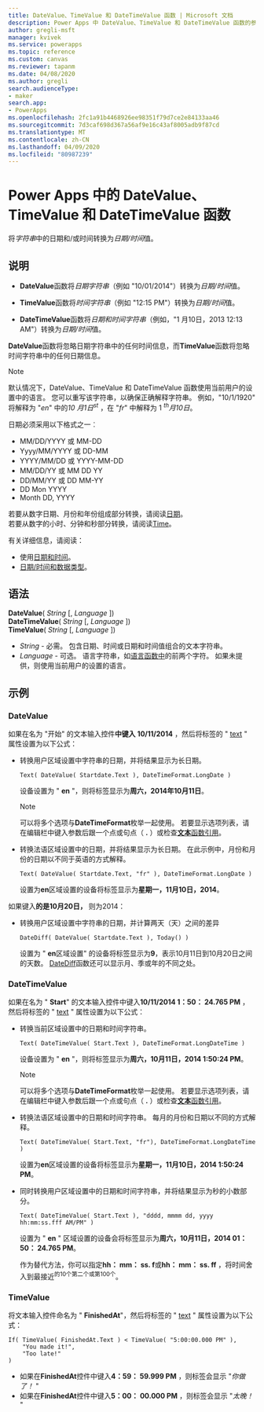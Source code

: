 ```yaml
---
title: DateValue、TimeValue 和 DateTimeValue 函数 | Microsoft 文档
description: Power Apps 中 DateValue、TimeValue 和 DateTimeValue 函数的参考信息、语法和示例
author: gregli-msft
manager: kvivek
ms.service: powerapps
ms.topic: reference
ms.custom: canvas
ms.reviewer: tapanm
ms.date: 04/08/2020
ms.author: gregli
search.audienceType:
- maker
search.app:
- PowerApps
ms.openlocfilehash: 2fc1a91b4468926ee98351f79d7ce2e84133aa46
ms.sourcegitcommit: 7d3caf698d367a56af9e16c43af8005adb9f87cd
ms.translationtype: MT
ms.contentlocale: zh-CN
ms.lasthandoff: 04/09/2020
ms.locfileid: "80987239"
---
```

# <a name="datevalue-timevalue-and-datetimevalue-functions-in-power-apps"></a>Power Apps 中的 DateValue、TimeValue 和 DateTimeValue 函数

将*字符串*中的日期和/或时间转换为*日期/时间*值。

## <a name="description"></a>说明

- **DateValue**函数将*日期字符串*（例如 "10/01/2014"）转换为*日期/时间*值。

- **TimeValue**函数将*时间字符串*（例如 "12:15 PM"）转换为*日期/时间*值。

- **DateTimeValue**函数将*日期和时间字符串*（例如，"1 月10日，2013 12:13 AM"）转换为*日期/时间*值。

**DateValue**函数将忽略日期字符串中的任何时间信息，而**TimeValue**函数将忽略时间字符串中的任何日期信息。

> [!NOTE]
> 默认情况下，DateValue、TimeValue 和 DateTimeValue 函数使用当前用户的设置中的语言。 您可以重写该字符串，以确保正确解释字符串。 例如，"10/1/1920" 将解释为 "*en*" 中的*10 月1日<sup>st</sup>*  ，在 "*fr*" 中解释为 1 *<sup>th</sup>月10日*。

日期必须采用以下格式之一︰

- MM/DD/YYYY 或 MM-DD
- Yyyy/MM/YYYY 或 DD-MM
- YYYY/MM/DD 或 YYYY-MM-DD
- MM/DD/YY 或 MM DD YY
- DD/MM/YY 或 DD MM-YY
- DD Mon YYYY
- Month DD, YYYY

若要从数字日期、月份和年份组成部分转换，请阅读[日期](function-date-time.md)。 <br>
若要从数字的小时、分钟和秒部分转换，请阅读[Time](function-date-time.md)。

有关详细信息，请阅读：

- 使用[日期和时间](../show-text-dates-times.md)。
- [日期/时间和数据类型](data-types.md#date-time-and-datetime)。

## <a name="syntax"></a>语法

**DateValue**( *String* [, *Language* ])<br>
**DateTimeValue**( *String* [, *Language* ])<br>
**TimeValue**( *String* [, *Language* ])

* *String* - 必需。 包含日期、时间或日期和时间值组合的文本字符串。
* *Language* - 可选。 语言字符串，如[语言函数中](function-language.md)的前两个字符。  如果未提供，则使用当前用户的设置的语言。  

## <a name="examples"></a>示例

### <a name="datevalue"></a>DateValue

如果在名为 "开始" 的文本输入控件**中键入** **10/11/2014** ，然后将标签的 " [text](../controls/properties-core.md) " 属性设置为以下公式：

- 转换用户区域设置中字符串的日期，并将结果显示为长日期。

    ```powerapps-dot
    Text( DateValue( Startdate.Text ), DateTimeFormat.LongDate )
    ```

    设备设置为 " **en** "，则将标签显示为**周六，2014年10月11日**。
  
    > [!NOTE]
    > 可以将多个选项与**DateTimeFormat**枚举一起使用。 若要显示选项列表，请在编辑栏中键入参数后跟一个点或句点（ **.** ）或检查[**文本**函数引用](function-text.md)。

- 转换法语区域设置中的日期，并将结果显示为长日期。 在此示例中，月份和月份的日期以不同于英语的方式解释。

    ```powerapps-dot
    Text( DateValue( Startdate.Text, "fr" ), DateTimeFormat.LongDate )
    ```
  
    设置为**en**区域设置的设备将标签显示为**星期一，11月10日，2014**。

如果键入**的是10月20日，** 则为2014：

- 转换用户区域设置中字符串的日期，并计算两天（天）之间的差异

    ```powerapps-dot
    DateDiff( DateValue( Startdate.Text ), Today() )
    ```
  
    设置为 " **en**区域设置" 的设备将标签显示为**9**，表示10月11日到10月20日之间的天数。 [DateDiff](function-dateadd-datediff.md)函数还可以显示月、季或年的不同之处。

### <a name="datetimevalue"></a>DateTimeValue

如果在名为 " **Start**" 的文本输入控件中键入**10/11/2014 1：50： 24.765 PM** ，然后将标签的 " [text](../controls/properties-core.md) " 属性设置为以下公式：

- 转换当前区域设置中的日期和时间字符串。
 
    ```powerapps-dot
    Text( DateTimeValue( Start.Text ), DateTimeFormat.LongDateTime )
    ```    
    
    设备设置为 " **en** "，则将标签显示为**周六，10月11日，2014 1:50:24 PM**。
  
  > [!NOTE]
  > 可以将多个选项与**DateTimeFormat**枚举一起使用。 若要显示选项列表，请在编辑栏中键入参数后跟一个点或句点（ **.** ）或检查[**文本**函数引用](function-text.md)。

- 转换法语区域设置中的日期和时间字符串。 每月的月份和日期以不同的方式解释。

    ```powerapps-dot
    Text( DateTimeValue( Start.Text, "fr"), DateTimeFormat.LongDateTime )
    ```
  
    设置为**en**区域设置的设备将标签显示为**星期一，11月10日，2014 1:50:24 PM**。

- 同时转换用户区域设置中的日期和时间字符串，并将结果显示为秒的小数部分。

    ```powerapps-dot
    Text( DateTimeValue( Start.Text ), "dddd, mmmm dd, yyyy hh:mm:ss.fff AM/PM" )
    ```
  
    设置为 " **en** " 区域设置的设备会将标签显示为**周六，10月11日，2014 01：50： 24.765 PM**。
  
    作为替代方法，你可以指定**hh： mm： ss. f**或**hh： mm： ss. ff** ，将时间舍入到最接近<sup>的10个第二个或</sup><sup>第100个</sup>。

### <a name="timevalue"></a>TimeValue

将文本输入控件命名为 " **FinishedAt**"，然后将标签的 " [text](../controls/properties-core.md) " 属性设置为以下公式：

```powerapps-dot
If( TimeValue( FinishedAt.Text ) < TimeValue( "5:00:00.000 PM" ), 
    "You made it!", 
    "Too late!"
)
```

- 如果在**FinishedAt**控件中键入**4：59： 59.999 PM** ，则标签会显示 "*你做了！* "
- 如果在**FinishedAt**控件中键入**5：00： 00.000 PM** ，则标签会显示 "*太晚！* "
